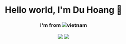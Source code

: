 <div align="center">
  <h1>Hello world, I'm Du Hoang 👋</h1>

  <h3>I'm from <img alt="vietnam" src="vietnam/html.png" /></h3>

  <img align="center" src="https://github-readme-stats.vercel.app/api/top-langs/?username=duhoang00&hide_border=true&theme=gruvbox&layout=compact" />

  <img align="center" src="https://github-readme-streak-stats.herokuapp.com?user=duhoang00&theme=dark" />
<div>
